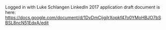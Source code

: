 Logged in with Luke Schlangen LinkedIn
2017 application draft document is here: https://docs.google.com/document/d/1DvDmCijgjlrXopkf47o0YMoHBJO7bSBSL8ncN51EdxA/edit